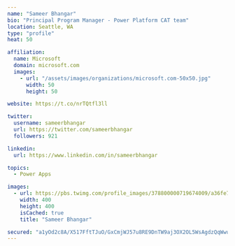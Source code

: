 ```yaml
---
name: "Sameer Bhangar"
bio: "Principal Program Manager - Power Platform CAT team"
location: Seattle, WA
type: "profile"
heat: 50

affiliation:
  name: Microsoft
  domain: microsoft.com
  images:
    - url: "/assets/images/organizations/microsoft.com-50x50.jpg"
      width: 50
      height: 50

website: https://t.co/nrTQtfl3ll

twitter:
  username: sameerbhangar
  url: https://twitter.com/sameerbhangar
  followers: 921

linkedin:
  url: https://www.linkedin.com/in/sameerbhangar

topics:
  - Power Apps

images:
  - url: https://pbs.twimg.com/profile_images/378800000719674009/a36fe7ddfab1778b76e5793772e43798_400x400.jpeg
    width: 400
    height: 400
    isCached: true
    title: "Sameer Bhangar"

secured: "a1yOd2c8A/X517FftTJuO/GxCmjWJ57u8RE9DnTW9aj3OX2OL5WsAgdzQqWwukps3ncAgtRcZ8ZRYiYDa3A4s91u0sV+0f3MD/hkG9cw62Wxt29KMnLEjEzMmck6CjiVO/th1MWUHZt8wFZWKJ2OSV1TKkphzcgC4xYU0jfoByH3og/R8aqiB/1wDrN2ocSYGPLVRMgn5RsIE+2NhlhfAzKoiU8j6bFU7J1JjESOsMNCGrwSvF5tmI/IkY/5vt1FZTI2dyiy5a6CsciHhl4l9+XmnRpQJbOeTc2Mcc8umtwHsxkrnoDljsQ4CZ9tIR6KnUdcMuaxCr3XFXAchJy4sojuY+hIg1VG9hxbhtCrgC4L6f4LarMeF+SQRuvmEgrw1E/X6xtUGPfR6pf9ucDa/w==;rrBR99cJo1zo+kXdTjnUNw=="
---
```


